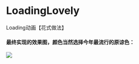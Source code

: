 # LoadingLovely
Loading动画【花式做法】

#### 最终实现的效果图，颜色当然选择今年最流行的原谅色：  
![](http://ailoli.me/img/20170819-blog-3.gif)
